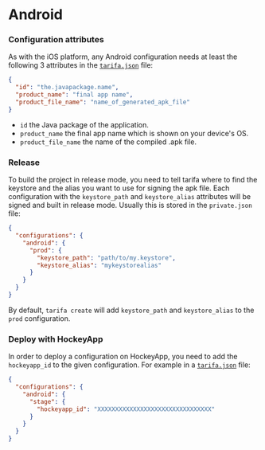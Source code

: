 # Android

### Configuration attributes

As with the iOS platform, any Android configuration needs at least the following
3 attributes in the [`tarifa.json`](../project/index.md#tarifajson-and-privatejson) file:

``` json
{
  "id": "the.javapackage.name",
  "product_name": "final app name",
  "product_file_name": "name_of_generated_apk_file"
}
```

* `id` the Java package of the application.
* `product_name` the final app name which is shown on your device's OS.
* `product_file_name` the name of the compiled .apk file.

### Release

To build the project in release mode, you need to tell tarifa where to find the
keystore and the alias you want to use for signing the apk file. Each configuration
with the `keystore_path` and `keystore_alias` attributes will be signed and built
in release mode. Usually this is stored in the `private.json` file:

```json
{
  "configurations": {
    "android": {
      "prod": {
        "keystore_path": "path/to/my.keystore",
        "keystore_alias": "mykeystorealias"
      }
    }
  }
}
```

By default, `tarifa create` will add `keystore_path` and `keystore_alias` to the `prod` configuration.

### Deploy with HockeyApp

In order to deploy a configuration on HockeyApp, you need to add the `hockeyapp_id`
to the given configuration. For example in a [`tarifa.json`](../project/index.md#tarifajson-and-privatejson) file:

``` json
{
  "configurations": {
    "android": {
      "stage": {
        "hockeyapp_id": "XXXXXXXXXXXXXXXXXXXXXXXXXXXXXXXX"
      }
    }
  }
}
```
